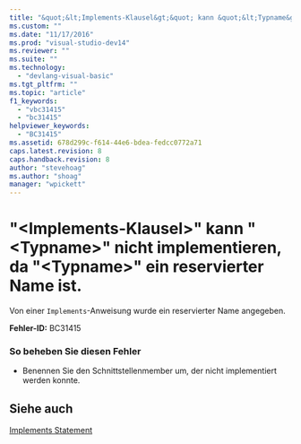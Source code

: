 ```yaml
---
title: "&quot;&lt;Implements-Klausel&gt;&quot; kann &quot;&lt;Typname&gt;&quot; nicht implementieren, da &quot;&lt;Typname&gt;&quot; ein reservierter Name ist. | Microsoft Docs"
ms.custom: ""
ms.date: "11/17/2016"
ms.prod: "visual-studio-dev14"
ms.reviewer: ""
ms.suite: ""
ms.technology: 
  - "devlang-visual-basic"
ms.tgt_pltfrm: ""
ms.topic: "article"
f1_keywords: 
  - "vbc31415"
  - "bc31415"
helpviewer_keywords: 
  - "BC31415"
ms.assetid: 678d299c-f614-44e6-bdea-fedcc0772a71
caps.latest.revision: 8
caps.handback.revision: 8
author: "stevehoag"
ms.author: "shoag"
manager: "wpickett"
---
```

# &quot;&lt;Implements-Klausel&gt;&quot; kann &quot;&lt;Typname&gt;&quot; nicht implementieren, da &quot;&lt;Typname&gt;&quot; ein reservierter Name ist.
Von einer `Implements`\-Anweisung wurde ein reservierter Name angegeben.  
  
 **Fehler\-ID:** BC31415  
  
### So beheben Sie diesen Fehler  
  
-   Benennen Sie den Schnittstellenmember um, der nicht implementiert werden konnte.  
  
## Siehe auch  
 [Implements Statement](../../visual-basic/language-reference/statements/implements-statement.md)